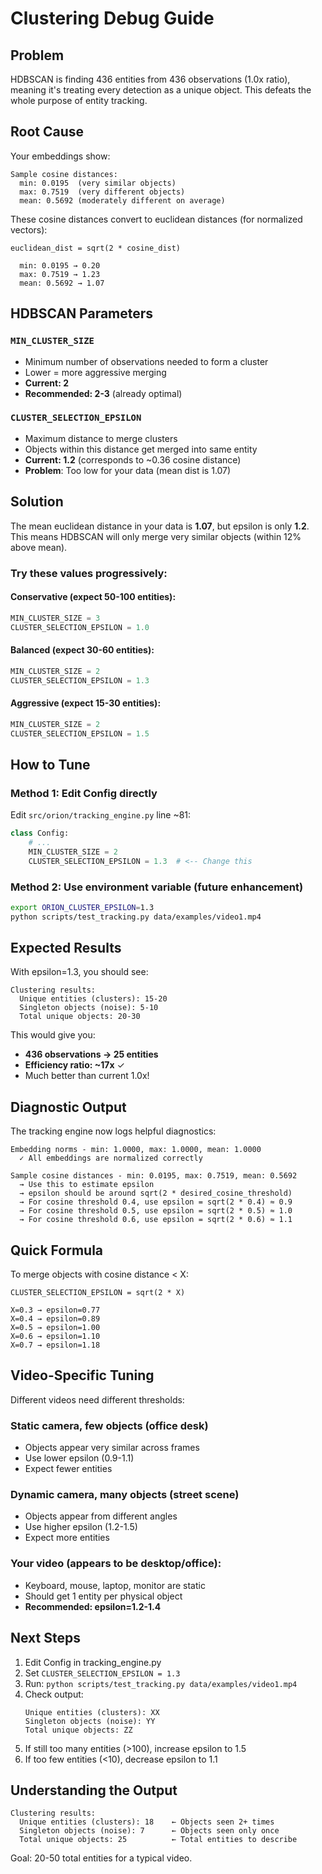 # Clustering Debug Guide

## Problem

HDBSCAN is finding 436 entities from 436 observations (1.0x ratio), meaning it's treating every detection as a unique object. This defeats the whole purpose of entity tracking.

## Root Cause

Your embeddings show:
```
Sample cosine distances:
  min: 0.0195  (very similar objects)
  max: 0.7519  (very different objects)
  mean: 0.5692 (moderately different on average)
```

These cosine distances convert to euclidean distances (for normalized vectors):
```
euclidean_dist = sqrt(2 * cosine_dist)

  min: 0.0195 → 0.20
  max: 0.7519 → 1.23
  mean: 0.5692 → 1.07
```

## HDBSCAN Parameters

### `MIN_CLUSTER_SIZE`
- Minimum number of observations needed to form a cluster
- Lower = more aggressive merging
- **Current: 2**
- **Recommended: 2-3** (already optimal)

### `CLUSTER_SELECTION_EPSILON`
- Maximum distance to merge clusters
- Objects within this distance get merged into same entity
- **Current: 1.2** (corresponds to ~0.36 cosine distance)
- **Problem**: Too low for your data (mean dist is 1.07)

## Solution

The mean euclidean distance in your data is **1.07**, but epsilon is only **1.2**. This means HDBSCAN will only merge very similar objects (within 12% above mean).

### Try these values progressively:

#### Conservative (expect 50-100 entities):
```python
MIN_CLUSTER_SIZE = 3
CLUSTER_SELECTION_EPSILON = 1.0
```

#### Balanced (expect 30-60 entities):
```python
MIN_CLUSTER_SIZE = 2
CLUSTER_SELECTION_EPSILON = 1.3
```

#### Aggressive (expect 15-30 entities):
```python
MIN_CLUSTER_SIZE = 2
CLUSTER_SELECTION_EPSILON = 1.5
```

## How to Tune

### Method 1: Edit Config directly

Edit `src/orion/tracking_engine.py` line ~81:

```python
class Config:
    # ...
    MIN_CLUSTER_SIZE = 2
    CLUSTER_SELECTION_EPSILON = 1.3  # <-- Change this
```

### Method 2: Use environment variable (future enhancement)

```bash
export ORION_CLUSTER_EPSILON=1.3
python scripts/test_tracking.py data/examples/video1.mp4
```

## Expected Results

With epsilon=1.3, you should see:
```
Clustering results:
  Unique entities (clusters): 15-20
  Singleton objects (noise): 5-10
  Total unique objects: 20-30
```

This would give you:
- **436 observations → 25 entities**
- **Efficiency ratio: ~17x** ✓
- Much better than current 1.0x!

## Diagnostic Output

The tracking engine now logs helpful diagnostics:

```
Embedding norms - min: 1.0000, max: 1.0000, mean: 1.0000
  ✓ All embeddings are normalized correctly

Sample cosine distances - min: 0.0195, max: 0.7519, mean: 0.5692
  → Use this to estimate epsilon
  → epsilon should be around sqrt(2 * desired_cosine_threshold)
  → For cosine threshold 0.4, use epsilon = sqrt(2 * 0.4) ≈ 0.9
  → For cosine threshold 0.5, use epsilon = sqrt(2 * 0.5) ≈ 1.0
  → For cosine threshold 0.6, use epsilon = sqrt(2 * 0.6) ≈ 1.1
```

## Quick Formula

To merge objects with cosine distance < X:
```
CLUSTER_SELECTION_EPSILON = sqrt(2 * X)

X=0.3 → epsilon=0.77
X=0.4 → epsilon=0.89
X=0.5 → epsilon=1.00
X=0.6 → epsilon=1.10
X=0.7 → epsilon=1.18
```

## Video-Specific Tuning

Different videos need different thresholds:

### Static camera, few objects (office desk)
- Objects appear very similar across frames
- Use lower epsilon (0.9-1.1)
- Expect fewer entities

### Dynamic camera, many objects (street scene)
- Objects appear from different angles
- Use higher epsilon (1.2-1.5)
- Expect more entities

### Your video (appears to be desktop/office):
- Keyboard, mouse, laptop, monitor are static
- Should get 1 entity per physical object
- **Recommended: epsilon=1.2-1.4**

## Next Steps

1. Edit Config in tracking_engine.py
2. Set `CLUSTER_SELECTION_EPSILON = 1.3`
3. Run: `python scripts/test_tracking.py data/examples/video1.mp4`
4. Check output:
   ```
   Unique entities (clusters): XX
   Singleton objects (noise): YY
   Total unique objects: ZZ
   ```
5. If still too many entities (>100), increase epsilon to 1.5
6. If too few entities (<10), decrease epsilon to 1.1

## Understanding the Output

```
Clustering results:
  Unique entities (clusters): 18    ← Objects seen 2+ times
  Singleton objects (noise): 7      ← Objects seen only once
  Total unique objects: 25          ← Total entities to describe
```

Goal: 20-50 total entities for a typical video.
